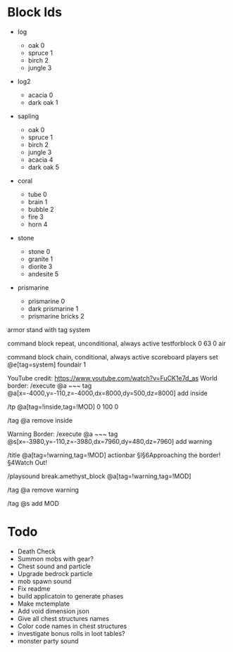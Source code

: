 # Block Ids

- log
    - oak 0
    - spruce 1
    - birch 2
    - jungle 3

- log2
    - acacia 0
    - dark oak 1

- sapling
    - oak 0
    - spruce 1
    - birch 2
    - jungle 3
    - acacia 4
    - dark oak 5

- coral
    - tube 0
    - brain 1
    - bubble 2
    - fire 3
    - horn 4

- stone
    - stone 0
    - granite 1
    - diorite 3
    - andesite 5

- prismarine
    - prismarine 0
    - dark prismarine 1
    - prismarine bricks 2

armor stand with tag system

command block
repeat, unconditional, always active
testforblock 0 63 0 air

command block
chain, conditional, always active
scoreboard players set @e[tag=system] foundair 1




YouTube credit: https://www.youtube.com/watch?v=FuCK1e7d_as
World border:
/execute @a ~~~ tag @a[x=-4000,y=-110,z=-4000,dx=8000,dy=500,dz=8000] add inside

/tp @a[tag=!inside,tag=!MOD] 0 100 0

/tag @a remove inside



Warning Border:
/execute @a ~~~ tag @s[x=-3980,y=-110,z=-3980,dx=7960,dy=480,dz=7960] add warning

/title @a[tag=!warning,tag=!MOD] actionbar §l§6Approaching the border! §4Watch Out!

/playsound break.amethyst_block @a[tag=!warning,tag=!MOD]

/tag @a remove warning

/tag @s add MOD


# Todo
- Death Check
- Summon mobs with gear?
- Chest sound and particle
- Upgrade bedrock particle
- mob spawn sound
- Fix readme
- build applicatoin to generate phases
- Make mctemplate
- Add void dimension json
- Give all chest structures names
- Color code names in chest structures
- investigate bonus rolls in loot tables?
- monster party sound